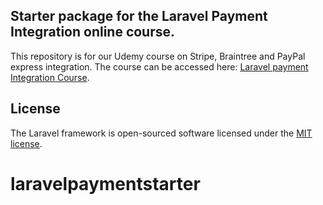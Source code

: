 ## Starter package for the Laravel Payment Integration online course.

This repository is for our Udemy course on Stripe, Braintree and PayPal express integration. The course can be accessed here: [Laravel payment Integration Course](https://www.udemy.com/course/laravel-payment-integration-with-braintree-stripe-paypal/?referralCode=283BEFEC779BA058F483).

## License

The Laravel framework is open-sourced software licensed under the [MIT license](https://opensource.org/licenses/MIT).
# laravelpaymentstarter
